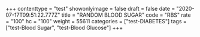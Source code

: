 +++
contenttype = "test"
showonlyimage = false
draft = false
date = "2020-07-17T09:51:22.777Z"
title = "RANDOM BLOOD SUGAR"
code = "RBS"
rate = "100"
hc = "100"
weight = 55611
categories = ["test-DIABETES"]
tags = ["test-Blood Sugar", "test-Blood Glucose"]
+++

